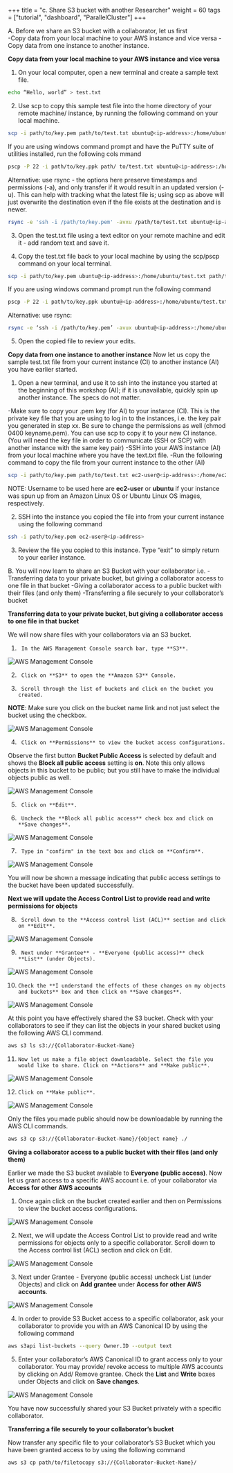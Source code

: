 +++
title = "c. Share S3 bucket with another Researcher"
weight = 60
tags = ["tutorial", "dashboard", "ParallelCluster"]
+++


A. Before we share an S3 bucket with a collaborator, let us first  
-Copy data from your local machine to your AWS instance and vice versa
-Copy data from one instance to another instance.

**Copy data from your local machine to your AWS instance and vice versa**
1.	On your local computer, open a new terminal and create a sample text file. 

```bash
echo “Hello, world” > test.txt
```
  
2.	Use scp to copy this sample test file into the home directory of your remote machine/ instance, by running the following command on your local machine.
```bash
scp -i path/to/key.pem path/to/test.txt ubuntu@<ip-address>:/home/ubuntu/
```

If you are using windows command prompt and have the PuTTY suite of utilities installed, run the following cols
mmand 
```bash
pscp -P 22 -i path/to/key.ppk path/	to/test.txt ubuntu@<ip-address>:/home/ubuntu/
```

Alternative: use rsync - the options here preserve timestamps and permissions (-a), and only transfer if it would result in an updated version (-u). This can help with tracking what the latest file is; using scp as above will just overwrite the destination even if the file exists at the destination and is newer.
```bash
rsync -e 'ssh -i /path/to/key.pem' -avxu /path/to/test.txt ubuntu@<ip-address>:/home/ubuntu/
```

3.	Open the test.txt file using a text editor on your remote machine and edit it - add random text and save it.

4.	Copy the test.txt file back to your local machine by using the scp/pscp command on your local terminal.

```bash
scp -i path/to/key.pem ubuntu@<ip-address>:/home/ubuntu/test.txt path/to/folder/localmachine
```
If you are using windows command prompt run the following command 
```bash
pscp -P 22 -i path/to/key.ppk ubuntu@<ip-address>:/home/ubuntu/test.txt path/to/folder/localmachine 
```

Alternative: use rsync:
```bash
rsync -e ‘ssh -i /path/to/key.pem’ -avux ubuntu@<ip-address>:/home/ubuntu/test.txt /path/to/folder/localmachine
```

5.	Open the copied file to review your edits.

**Copy data from one instance to another instance**
Now let us copy the sample test.txt file from your current instance (CI) to another instance (AI) you have earlier started. 

1.	Open a new terminal, and use it to ssh into the instance you started at the beginning of this workshop (AI); if it is unavailable, quickly spin up another instance. The specs do not matter.

-Make sure to copy your .pem key (for AI) to your instance (CI). This is the private key file that you are using to log in to the instances, i.e. the key pair you generated in step xx. Be sure to change the permissions as well (chmod 0400 keyname.pem). You can use scp to copy it to your new CI instance. (You will need the key file in order to communicate (SSH or SCP) with another instance with the same key pair)
-SSH into your AWS instance (AI) from your local machine where you have the text.txt file. 
-Run the following command to copy the file from your current instance to the other (AI)

```bash
scp -i path/to/key.pem path/to/test.txt ec2-user@<ip-address>:/home/ec2-user/ 
```
NOTE: Username to be used here are **ec2-user** or **ubuntu** if your instance was spun up from an Amazon Linux OS or Ubuntu Linux OS images, respectively.

2.	SSH into the instance you copied the file into from your current instance using the following command

```bash
ssh -i path/to/key.pem ec2-user@<ip-address>
```

3.	Review the file you copied to this instance. Type “exit” to simply return to your earlier instance.


B. You will now learn to share an S3 Bucket with your collaborator i.e.
-Transferring data to your private bucket, but giving a collaborator access to one file in that bucket
-Giving a collaborator access to a public bucket with their files (and only them)
-Transferring a file securely to your collaborator’s bucket

**Transferring data to your private bucket, but giving a collaborator access to one file in that bucket**

We will now share files with your collaborators via an S3 bucket.

1.      In the AWS Management Console search bar, type **S3**.

![AWS Management Console](/images/hpc-aws-parallelcluster-workshop/S3/S3Service.png)

2.      Click on **S3** to open the **Amazon S3** Console.

3.      Scroll through the list of buckets and click on the bucket you created.
  **NOTE**: Make sure you click on the bucket name link and not just select the bucket using the checkbox.

![AWS Management Console](/images/hpc-aws-parallelcluster-workshop/S3/S3SelectBucketLink.png)

4.      Click on **Permissions** to view the bucket access configurations.

Observe the first button **Bucket Public Access** is selected by default and shows the **Block all public access** setting is **on**. Note this only allows objects in this bucket to be public; but you still have to make the individual objects public as well.

![AWS Management Console](/images/hpc-aws-parallelcluster-workshop/S3/S3BucketPermissions.png)


5.      Click on **Edit**.

6.      Uncheck the **Block all public access** check box and click on **Save changes**.

![AWS Management Console](/images/hpc-aws-parallelcluster-workshop/S3/S3BucketPermissionsBucketPublic1.png)

7.      Type in "confirm" in the text box and click on **Confirm**.

![AWS Management Console](/images/hpc-aws-parallelcluster-workshop/S3/S3BucketPermissionsBucketPublic2.png)

You will now be shown a message indicating that public access settings to the bucket have been updated successfully.

**Next we will update the Access Control List to provide read and write permissions for objects**


8.      Scroll down to the **Access control list (ACL)** section and click on **Edit**.

![AWS Management Console](/images/hpc-aws-parallelcluster-workshop/S3/S3BucketPermissionsBucketPublic3.png)


9.      Next under **Grantee** - **Everyone (public access)** check **List** (under Objects).

![AWS Management Console](/images/hpc-aws-parallelcluster-workshop/S3/S3BucketPermissionsBucketPublic4.png)


10.     Check the **I understand the effects of these changes on my objects and buckets** box and then click on **Save changes**.

![AWS Management Console](/images/hpc-aws-parallelcluster-workshop/S3/S3BucketPermissionsBucketPublic5.png)

At this point you have effectively shared the S3 bucket. Check with your collaborators to see if they can list the objects in your shared bucket using the following AWS CLI command.

```bash
aws s3 ls s3://{Collaborator-Bucket-Name}
```

11.     Now let us make a file object downloadable. Select the file you would like to share. Click on **Actions** and **Make public**.

![AWS Management Console](/images/hpc-aws-parallelcluster-workshop/S3/S3BucketPermissionsBucketPublic6.png)


12.     Click on **Make public**.

![AWS Management Console](/images/hpc-aws-parallelcluster-workshop/S3/S3BucketPermissionsBucketPublic7.png)

Only the files you made public should now be downloadable by running the AWS CLI commands.

```bash
aws s3 cp s3://{Collaborator-Bucket-Name}/{object name} ./
```

**Giving a collaborator access to a public bucket with their files (and only them)**

Earlier we made the S3 bucket available to **Everyone (public access)**. Now let us grant access to a specific AWS account i.e. of your collaborator via **Access for other AWS accounts**

1.	Once again click on the bucket created earlier and then on Permissions to view the bucket access configurations. 

![AWS Management Console](/images/hpc-aws-parallelcluster-workshop/S3/S3BucketPermissionsBucketPrivate1.png)

2.	Next, we will update the Access Control List to provide read and write permissions for objects only to a specific collaborator. Scroll down to the Access control list (ACL) section and click on Edit.

![AWS Management Console](/images/hpc-aws-parallelcluster-workshop/S3/S3BucketPermissionsBucketPrivate2.png)

3. Next under Grantee - Everyone (public access) uncheck List (under Objects) and click on **Add grantee** under **Access for other AWS accounts**.

![AWS Management Console](/images/hpc-aws-parallelcluster-workshop/S3/S3BucketPermissionsBucketPrivate3.png)

4.	In order to provide S3 Bucket access to a specific collaborator, ask your collaborator to provide you with an AWS Canonical ID by using the following command

```bash
aws s3api list-buckets --query Owner.ID --output text
```

5.	Enter your collaborator’s AWS Canonical ID to grant access only to your collaborator. You may provide/ revoke access to multiple AWS accounts by clicking on Add/ Remove grantee. Check the **List** and **Write** boxes under Objects and click on **Save changes**.

![AWS Management Console](/images/hpc-aws-parallelcluster-workshop/S3/S3BucketPermissionsBucketPrivate4.png)

You have now successfully shared your S3 Bucket privately with a specific collaborator.

**Transferring a file securely to your collaborator’s bucket**

Now transfer any specific file to your collaborator’s S3 Bucket which you have been granted access to by using the following command

```bash
aws s3 cp path/to/filetocopy s3://{Collaborator-Bucket-Name}/
```
